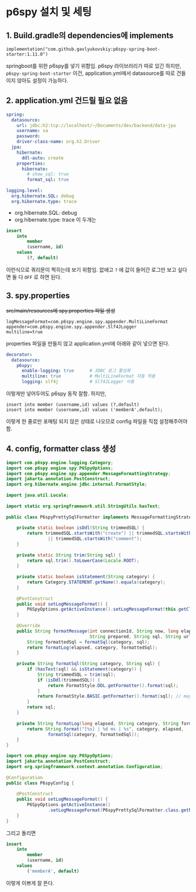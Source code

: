 # p6spy 설치 및 세팅

## 1. Build.gradle의 dependencies에 implements

```properties
implementation("com.github.gavlyukovskiy:p6spy-spring-boot-starter:1.11.0")
```

springboot를 위한 p6spy를 넣기 위함임.
p6spy 라이브러리가 따로 있긴 하지만, `p6spy-spring-boot-starter` 이건, application.yml에서 datasource를 따로 건들이지 않아도 설정이 가능하다.

## 2. application.yml 건드릴 필요 없음

```yml
spring:  
  datasource:  
    url: jdbc:h2:tcp://localhost/~/Documents/dev/backend/data-jpa  
    username: sa  
    password:  
    driver-class-name: org.h2.Driver  
  jpa:  
    hibernate:  
      ddl-auto: create  
    properties:  
      hibernate:  
        # show_sql: true  
        format_sql: true  
  
logging.level:  
  org.hibernate.SQL: debug  
  org.hibernate.type: trace
```

- org.hibernate.SQL: debug
- org.hibernate.type: trace
이 두개는

```sql
insert 
    into
        member
        (username, id) 
    values
        (?, default)
```

이런식으로 쿼리문이 찍히는데 보기 위함임. 없애고 `?` 에 값이 들어간 로그만 보고 싶다면 둘 다 `OFF` 로 하면 된다.

## 3. spy.properties

~~src/main/resources에 spy.properties 파일 생성~~

```properties
logMessageFormat=com.p6spy.engine.spy.appender.MultiLineFormat  
appender=com.p6spy.engine.spy.appender.Slf4JLogger  
multiline=true
```

properties 파일을 만들지 않고 application.yml에 아래와 같이 넣으면 된다.

```yml
decorator:  
  datasource:  
    p6spy:  
      enable-logging: true      # JDBC 로그 활성화  
      multiline: true           # MultiLineFormat 자동 적용  
      logging: slf4j            # Slf4JLogger 사용
```

이렇게만 넣어두어도 p6spy 동작 잘함. 하지만,

```
insert into member (username,id) values (?,default)
insert into member (username,id) values ('memberA',default);
```

이렇게 한 줄로만 포매팅 되지 않은 상태로 나오므로 config 파일을 직접 설정해주어야 함.

## 4. config, formatter class 생성

```java
import com.p6spy.engine.logging.Category;  
import com.p6spy.engine.spy.P6SpyOptions;  
import com.p6spy.engine.spy.appender.MessageFormattingStrategy;  
import jakarta.annotation.PostConstruct;  
import org.hibernate.engine.jdbc.internal.FormatStyle;  
  
import java.util.Locale;  
  
import static org.springframework.util.StringUtils.hasText;  
  
public class P6spyPrettySqlFormatter implements MessageFormattingStrategy {  
  
    private static boolean isDdl(String trimmedSQL) {  
        return trimmedSQL.startsWith("create") || trimmedSQL.startsWith("alter")  
                || trimmedSQL.startsWith("comment");  
    }  
  
    private static String trim(String sql) {  
        return sql.trim().toLowerCase(Locale.ROOT);  
    }  
  
    private static boolean isStatement(String category) {  
        return Category.STATEMENT.getName().equals(category);  
    }  
  
    @PostConstruct  
    public void setLogMessageFormat() {  
        P6SpyOptions.getActiveInstance().setLogMessageFormat(this.getClass().getName());  
    }  
  
    @Override  
    public String formatMessage(int connectionId, String now, long elapsed, String category,  
                                String prepared, String sql, String url) {  
        String formattedSql = formatSql(category, sql);  
        return formatLog(elapsed, category, formattedSql);  
    }  
  
    private String formatSql(String category, String sql) {  
        if (hasText(sql) && isStatement(category)) {  
            String trimmedSQL = trim(sql);  
            if (isDdl(trimmedSQL)) {  
                return FormatStyle.DDL.getFormatter().format(sql);  
            }  
            return FormatStyle.BASIC.getFormatter().format(sql); // maybe DML  
        }  
        return sql;  
    }  
  
    private String formatLog(long elapsed, String category, String formattedSql) {  
        return String.format("[%s] | %d ms | %s", category, elapsed,  
                formatSql(category, formattedSql));  
    }  
}
```

```java
import com.p6spy.engine.spy.P6SpyOptions;  
import jakarta.annotation.PostConstruct;  
import org.springframework.context.annotation.Configuration;  
  
@Configuration  
public class P6spyConfig {  
  
    @PostConstruct  
    public void setLogMessageFormat() {  
        P6SpyOptions.getActiveInstance()  
                .setLogMessageFormat(P6spyPrettySqlFormatter.class.getName());  
    }  
}
```

그리고 돌리면

```sql
insert      
    into
        member
        (username, id)      
    values
        ('memberA', default)
```

이렇게 이쁘게 잘 뜬다.
